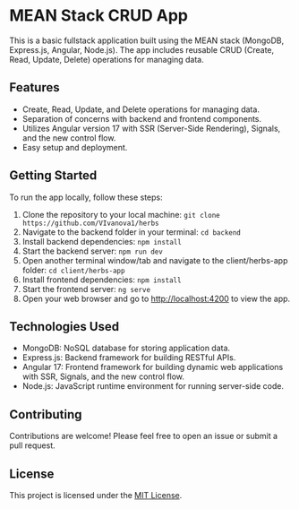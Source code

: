 # MEAN Stack CRUD App

This is a basic fullstack application built using the MEAN stack (MongoDB, Express.js, Angular, Node.js). The app includes reusable CRUD (Create, Read, Update, Delete) operations for managing data.

## Features

- Create, Read, Update, and Delete operations for managing data.
- Separation of concerns with backend and frontend components.
- Utilizes Angular version 17 with SSR (Server-Side Rendering), Signals, and the new control flow.
- Easy setup and deployment.

## Getting Started

To run the app locally, follow these steps:

1. Clone the repository to your local machine: `git clone https://github.com/VIvanova1/herbs`
2. Navigate to the backend folder in your terminal: `cd backend`
3. Install backend dependencies: `npm install`
4. Start the backend server: `npm run dev`
5. Open another terminal window/tab and navigate to the client/herbs-app folder: `cd client/herbs-app`
6. Install frontend dependencies: `npm install`
7. Start the frontend server: `ng serve`
8. Open your web browser and go to [http://localhost:4200](http://localhost:4200) to view the app.

## Technologies Used

- MongoDB: NoSQL database for storing application data.
- Express.js: Backend framework for building RESTful APIs.
- Angular 17: Frontend framework for building dynamic web applications with SSR, Signals, and the new control flow.
- Node.js: JavaScript runtime environment for running server-side code.

## Contributing

Contributions are welcome! Please feel free to open an issue or submit a pull request.

## License

This project is licensed under the [MIT License](LICENSE).
